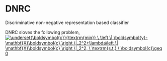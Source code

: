 # DNRC
Discriminative non-negative representation based classifier

DNRC sloves the following problem,<br>
<a href="https://www.codecogs.com/eqnedit.php?latex=\underset{\boldsymbol{c}}{\textrm{min}}&space;\&space;\left&space;\|&space;\boldsymbol{y}-\mathbf{X}\boldsymbol{c}&space;\right&space;\|_2^2&plus;\lambda\left&space;\|&space;\mathbf{X}\boldsymbol{c}&space;\right&space;\|_2^2,&space;\&space;\textrm{s.t.}&space;\&space;\boldsymbol{c}\geq&space;0" target="_blank"><img src="https://latex.codecogs.com/gif.latex?\underset{\boldsymbol{c}}{\textrm{min}}&space;\&space;\left&space;\|&space;\boldsymbol{y}-\mathbf{X}\boldsymbol{c}&space;\right&space;\|_2^2&plus;\lambda\left&space;\|&space;\mathbf{X}\boldsymbol{c}&space;\right&space;\|_2^2,&space;\&space;\textrm{s.t.}&space;\&space;\boldsymbol{c}\geq&space;0" title="\underset{\boldsymbol{c}}{\textrm{min}} \ \left \| \boldsymbol{y}-\mathbf{X}\boldsymbol{c} \right \|_2^2+\lambda\left \| \mathbf{X}\boldsymbol{c} \right \|_2^2, \ \textrm{s.t.} \ \boldsymbol{c}\geq 0" /></a>

